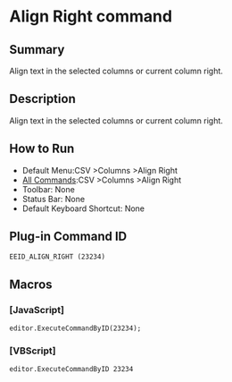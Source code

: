 # Align Right command

## Summary

Align text in the selected columns or current column right.

## Description

Align text in the selected columns or current column right.

## How to Run

- Default Menu:CSV \>Columns \>Align Right
- [All Commands](../tools/all_commands):CSV \>Columns \>Align Right
- Toolbar: None
- Status Bar: None
- Default Keyboard Shortcut: None

## Plug-in Command ID

```
EEID_ALIGN_RIGHT (23234)```

## Macros

### \[JavaScript\]

```
editor.ExecuteCommandByID(23234);
```

### \[VBScript\]

```
editor.ExecuteCommandByID 23234
```
